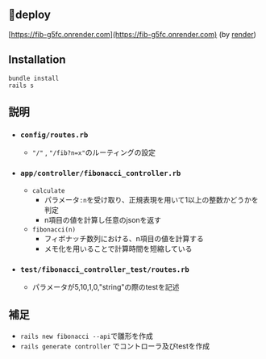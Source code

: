 ## 🚀deploy
[https://fib-g5fc.onrender.com](https://fib-g5fc.onrender.com) 
(by [render](https://render.com/))

## Installation
```
bundle install
rails s
```

## 説明
- ### ```config/routes.rb```
  - ```"/"``` , ```"/fib?n=x"```のルーティングの設定
- ### ```app/controller/fibonacci_controller.rb``` 
  -  ```calculate```
      - パラメータ```:n```を受け取り、正規表現を用いて1以上の整数かどうかを判定
      - n項目の値を計算し任意のjsonを返す
  - ```fibonacci(n)```
    - フィボナッチ数列における、n項目の値を計算する
    - メモ化を用いることで計算時間を短縮している 
- ### ```test/fibonacci_controller_test/routes.rb```
  - パラメータが5,10,1,0,"string"の際のtestを記述
## 補足
- ```rails new fibonacci --api```で雛形を作成
- ```rails generate controller``` でコントローラ及びtestを作成

